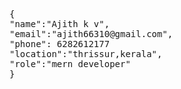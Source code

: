 
<pre>
{
"name":"Ajith k v",
"email":"ajith66310@gmail.com",
"phone": 6282612177
"location":"thrissur,kerala",
"role":"mern developer"
}
</pre>

